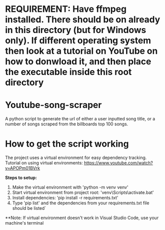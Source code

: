 # REQUIREMENT: Have ffmpeg installed. There should be on already in this directory (but for Windows only). If different operating system then look at a tutorial on YouTube on how to donwload it, and then place the executable inside this root directory

# Youtube-song-scraper
A python script to generate the url of either a user inputted song title, or a number of songs scraped from the billboards top 100 songs.

# How to get the script working
The project uses a virtual environment for easy dependency tracking.
Tutorial on using virtual environments: https://www.youtube.com/watch?v=APOPm01BVrk


**Steps to setup:**
1. Make the virtual environment with 'python -m venv venv'
2. Start virtual environment from project root: 'venv\Scripts\activate.bat'
3. Install dependencies: 'pip install -r requirements.txt'
4. Type 'pip list' and the dependencies from your requirements.txt file should be listed`

**Note: If virtual environment doesn't work in Visual Studio Code, use your machine's terminal